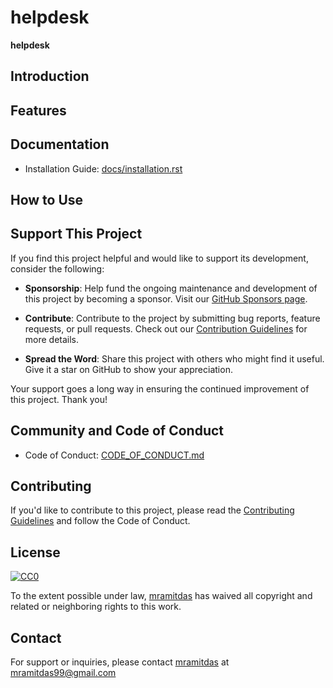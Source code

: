 # helpdesk

**helpdesk**


## Introduction


## Features


## Documentation

- Installation Guide: [docs/installation.rst](docs/installation.rst)

## How to Use


## Support This Project

If you find this project helpful and would like to support its development, consider the following:

- **Sponsorship**: Help fund the ongoing maintenance and development of this project by becoming a sponsor. Visit our [GitHub Sponsors page](https://github.com/sponsors/mramitdas).

- **Contribute**: Contribute to the project by submitting bug reports, feature requests, or pull requests. Check out our [Contribution Guidelines](.github/CONTRIBUTING.md) for more details.

- **Spread the Word**: Share this project with others who might find it useful. Give it a star on GitHub to show your appreciation.

Your support goes a long way in ensuring the continued improvement of this project. Thank you!

## Community and Code of Conduct

- Code of Conduct: [CODE_OF_CONDUCT.md](CODE_OF_CONDUCT.md)

## Contributing

If you'd like to contribute to this project, please read the [Contributing Guidelines](.github/CONTRIBUTING.md) and follow the Code of Conduct.

## License

[![CC0](https://licensebuttons.net/p/zero/1.0/88x31.png)](https://creativecommons.org/publicdomain/zero/1.0/)

To the extent possible under law, [mramitdas](https://github.com/mramitdas) has waived all copyright and related or neighboring rights to this work.

## Contact

For support or inquiries, please contact [mramitdas](https://github.com/mramitdas) at [mramitdas99@gmail.com](mailto:mramitdas99@gmail.com)
